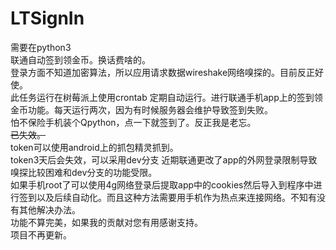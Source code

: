 # LTSignIn
需要在python3  
联通自动签到领金币。换话费啥的。  
登录方面不知道加密算法，所以应用请求数据wireshake网络嗅探的。目前反正好使。  
此任务运行在树莓派上使用crontab 定期自动运行。进行联通手机app上的签到领金币功能。每天运行两次，因为有时候服务器会维护导致签到失败。  
怕不保险手机装个Qpython，点一下就签到了。反正我是老忘。  
~~已失效。~~  
token可以使用android上的抓包精灵抓到。  
token3天后会失效，可以采用dev分支
近期联通更改了app的外网登录限制导致嗅探比较困难和dev分支的功能受限。  
如果手机root了可以使用4g网络登录后提取app中的cookies然后导入到程序中进行签到以及后续自动化。而且这种方法需要用手机作为热点来连接网络。不知有没有其他解决办法。  
功能不算完美，如果我的贡献对您有用感谢支持。  
项目不再更新。
